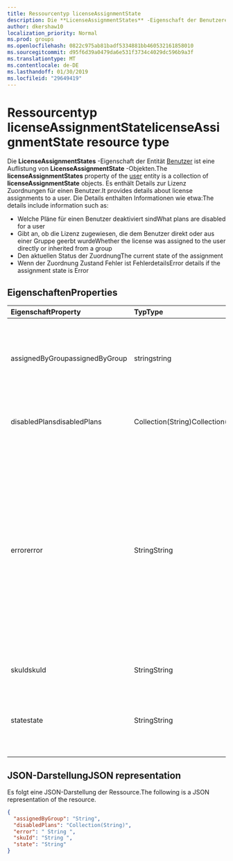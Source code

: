 ```yaml
---
title: Ressourcentyp licenseAssignmentState
description: Die **LicenseAssignmentStates** -Eigenschaft der Benutzerentität ist eine Auflistung von **LicenseAssignmentState** -Objekten. Es enthält Details zur Lizenz Zuordnungen für einen Benutzer.
author: dkershaw10
localization_priority: Normal
ms.prod: groups
ms.openlocfilehash: 0822c975ab81badf5334881bb460532161858010
ms.sourcegitcommit: d95f6d39a0479da6e531f3734c4029dc596b9a3f
ms.translationtype: MT
ms.contentlocale: de-DE
ms.lasthandoff: 01/30/2019
ms.locfileid: "29649419"
---
```

# <a name="licenseassignmentstate-resource-type"></a><span data-ttu-id="13b8a-104">Ressourcentyp licenseAssignmentState</span><span class="sxs-lookup"><span data-stu-id="13b8a-104">licenseAssignmentState resource type</span></span>


<span data-ttu-id="13b8a-105">Die **LicenseAssignmentStates** -Eigenschaft der Entität [Benutzer](user.md) ist eine Auflistung von **LicenseAssignmentState** -Objekten.</span><span class="sxs-lookup"><span data-stu-id="13b8a-105">The **licenseAssignmentStates** property of the [user](user.md) entity is a collection of **licenseAssignmentState** objects.</span></span> <span data-ttu-id="13b8a-106">Es enthält Details zur Lizenz Zuordnungen für einen Benutzer.</span><span class="sxs-lookup"><span data-stu-id="13b8a-106">It provides details about license assignments to a user.</span></span> <span data-ttu-id="13b8a-107">Die Details enthalten Informationen wie etwa:</span><span class="sxs-lookup"><span data-stu-id="13b8a-107">The details include information such as:</span></span>  

 - <span data-ttu-id="13b8a-108">Welche Pläne für einen Benutzer deaktiviert sind</span><span class="sxs-lookup"><span data-stu-id="13b8a-108">What plans are disabled for a user</span></span>
 - <span data-ttu-id="13b8a-109">Gibt an, ob die Lizenz zugewiesen, die dem Benutzer direkt oder aus einer Gruppe geerbt wurde</span><span class="sxs-lookup"><span data-stu-id="13b8a-109">Whether the license was assigned to the user directly or inherited from a group</span></span>
 - <span data-ttu-id="13b8a-110">Den aktuellen Status der Zuordnung</span><span class="sxs-lookup"><span data-stu-id="13b8a-110">The current state of the assignment</span></span>
 - <span data-ttu-id="13b8a-111">Wenn der Zuordnung Zustand Fehler ist Fehlerdetails</span><span class="sxs-lookup"><span data-stu-id="13b8a-111">Error details if the assignment state is Error</span></span> 


## <a name="properties"></a><span data-ttu-id="13b8a-112">Eigenschaften</span><span class="sxs-lookup"><span data-stu-id="13b8a-112">Properties</span></span>
| <span data-ttu-id="13b8a-113">Eigenschaft</span><span class="sxs-lookup"><span data-stu-id="13b8a-113">Property</span></span>     | <span data-ttu-id="13b8a-114">Typ</span><span class="sxs-lookup"><span data-stu-id="13b8a-114">Type</span></span>   |<span data-ttu-id="13b8a-115">Beschreibung</span><span class="sxs-lookup"><span data-stu-id="13b8a-115">Description</span></span>|
|:---------------|:--------|:----------|
|<span data-ttu-id="13b8a-116">assignedByGroup</span><span class="sxs-lookup"><span data-stu-id="13b8a-116">assignedByGroup</span></span>|<span data-ttu-id="13b8a-117">string</span><span class="sxs-lookup"><span data-stu-id="13b8a-117">string</span></span>|<span data-ttu-id="13b8a-118">Die Id der Gruppe, die diese Lizenz zugewiesen.</span><span class="sxs-lookup"><span data-stu-id="13b8a-118">The id of the group that assigns this license.</span></span> <span data-ttu-id="13b8a-119">Wenn die Zuordnung einer Lizenz Direct zugewiesen ist, werden in diesem Feld auf Null festgelegt.</span><span class="sxs-lookup"><span data-stu-id="13b8a-119">If the assignment is a direct-assigned license, this field will be Null.</span></span> <span data-ttu-id="13b8a-120">Schreibgeschützt.</span><span class="sxs-lookup"><span data-stu-id="13b8a-120">Read-Only.</span></span>|
|<span data-ttu-id="13b8a-121">disabledPlans</span><span class="sxs-lookup"><span data-stu-id="13b8a-121">disabledPlans</span></span>|<span data-ttu-id="13b8a-122">Collection(String)</span><span class="sxs-lookup"><span data-stu-id="13b8a-122">Collection(String)</span></span>|<span data-ttu-id="13b8a-123">Die Servicepläne, die in dieser Aufgabe deaktiviert sind.</span><span class="sxs-lookup"><span data-stu-id="13b8a-123">The service plans that are disabled in this assignment.</span></span> <span data-ttu-id="13b8a-124">Schreibgeschützt.</span><span class="sxs-lookup"><span data-stu-id="13b8a-124">Read-Only.</span></span>|
|<span data-ttu-id="13b8a-125">error</span><span class="sxs-lookup"><span data-stu-id="13b8a-125">error</span></span>|<span data-ttu-id="13b8a-126">String</span><span class="sxs-lookup"><span data-stu-id="13b8a-126">String</span></span>|<span data-ttu-id="13b8a-127">Lizenz-Zuordnung-Fehler.</span><span class="sxs-lookup"><span data-stu-id="13b8a-127">License assignment failure error.</span></span> <span data-ttu-id="13b8a-128">Wenn die Lizenz erfolgreich zugewiesen ist, werden in diesem Feld auf Null festgelegt.</span><span class="sxs-lookup"><span data-stu-id="13b8a-128">If the license is assigned successfully, this field will be Null.</span></span> <span data-ttu-id="13b8a-129">Schreibgeschützt.</span><span class="sxs-lookup"><span data-stu-id="13b8a-129">Read-Only.</span></span> <span data-ttu-id="13b8a-130">Mögliche Werte: `CountViolation`, `MutuallyExclusiveViolation`, `DependencyViolation`, `ProhibitedInUsageLocationViolation`, `UniquenessViolation`, und `Others`.</span><span class="sxs-lookup"><span data-stu-id="13b8a-130">Possible values: `CountViolation`, `MutuallyExclusiveViolation`, `DependencyViolation`, `ProhibitedInUsageLocationViolation`, `UniquenessViolation`, and `Others`.</span></span> <span data-ttu-id="13b8a-131">Weitere Informationen zum Identifizieren und Beheben von lizenzzuweisung Fehler finden Sie [hier](https://docs.microsoft.com/azure/active-directory/users-groups-roles/licensing-groups-resolve-problems).</span><span class="sxs-lookup"><span data-stu-id="13b8a-131">For more information on how to identify and resolve license assignment errors see [here](https://docs.microsoft.com/azure/active-directory/users-groups-roles/licensing-groups-resolve-problems).</span></span>|
|<span data-ttu-id="13b8a-132">skuId</span><span class="sxs-lookup"><span data-stu-id="13b8a-132">skuId</span></span>|<span data-ttu-id="13b8a-133">String</span><span class="sxs-lookup"><span data-stu-id="13b8a-133">String</span></span>|<span data-ttu-id="13b8a-134">Die eindeutige ID der SKU.</span><span class="sxs-lookup"><span data-stu-id="13b8a-134">The unique identifier for the SKU.</span></span> <span data-ttu-id="13b8a-135">Schreibgeschützt.</span><span class="sxs-lookup"><span data-stu-id="13b8a-135">Read-Only.</span></span>|
|<span data-ttu-id="13b8a-136">state</span><span class="sxs-lookup"><span data-stu-id="13b8a-136">state</span></span>|<span data-ttu-id="13b8a-137">String</span><span class="sxs-lookup"><span data-stu-id="13b8a-137">String</span></span>|<span data-ttu-id="13b8a-138">Geben Sie den aktuellen Status dieser Aufgabe an.</span><span class="sxs-lookup"><span data-stu-id="13b8a-138">Indicate the current state of this assignment.</span></span> <span data-ttu-id="13b8a-139">Schreibgeschützt.</span><span class="sxs-lookup"><span data-stu-id="13b8a-139">Read-Only.</span></span> <span data-ttu-id="13b8a-140">Mögliche Werte: aktiv "," ActiveWithError "," deaktiviert "und" Fehler.</span><span class="sxs-lookup"><span data-stu-id="13b8a-140">Possible values: Active, ActiveWithError, Disabled and Error.</span></span>|

## <a name="json-representation"></a><span data-ttu-id="13b8a-141">JSON-Darstellung</span><span class="sxs-lookup"><span data-stu-id="13b8a-141">JSON representation</span></span>

<span data-ttu-id="13b8a-142">Es folgt eine JSON-Darstellung der Ressource.</span><span class="sxs-lookup"><span data-stu-id="13b8a-142">The following is a JSON representation of the resource.</span></span>

```json
{
  "assignedByGroup": "String",
  "disabledPlans": "Collection(String)",
  "error": " String ",  
  "skuId": "String ",
  "state": "String"
}

```
<!-- uuid: 8fcb5dbc-d5aa-4681-8e31-b001d5168d79 2015-10-25 14:57:30 UTC -->
<!-- {
  "type": "#page.annotation",
  "description": "licenseAssignmentState resource",
  "keywords": "",
  "section": "documentation",
  "tocPath": "",
  "suppressions": [
    "Error: microsoft.graph.user/licenseAssignmentStates:
      Referenced type microsoft.graph.licenseAssignmentState is not defined in the doc set! Potential suggestion: UNKNOWN"
  ]
}-->
